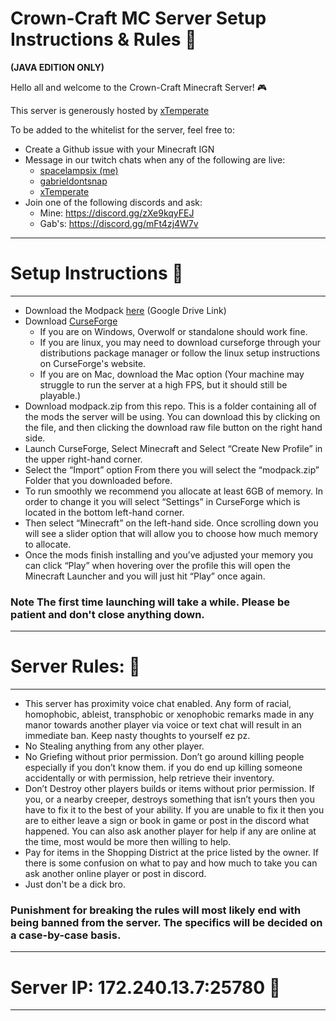 # Crown-Craft MC Server Setup Instructions & Rules 🚀
<b>(JAVA EDITION ONLY)</b>

Hello all and welcome to the Crown-Craft Minecraft Server! 🎮

This server is generously hosted by [xTemperate](https://www.twtich.tv/xTemperate)

To be added to the whitelist for the server, feel free to:
- Create a Github issue with your Minecraft IGN
- Message in our twitch chats when any of the following are live:
  - [spacelampsix (me)](https://www.twtich.tv/spacelampsix)
  - [gabrieldontsnap](https://www.twtich.tv/gabrieldontsnap)
  - [xTemperate](https://www.twtich.tv/xTemperate)
- Join one of the following discords and ask:
  - Mine: https://discord.gg/zXe9kqyFEJ
  - Gab's: https://discord.gg/mFt4zj4W7v
  
----------------------------------------------
# Setup Instructions 📜
----------------------------------------------

- Download the Modpack [here](https://drive.google.com/file/d/1JYMbL8FdLUScA9RQyMdYKWWAnoc_Bz_d/view?usp=sharing) (Google Drive Link)
- Download [CurseForge](https://www.curseforge.com/download/app#download-options)
  - If you are on Windows, Overwolf or standalone should work fine.
  - If you are linux, you may need to download curseforge through your distributions package manager or follow the linux setup instructions on CurseForge's website.
  - If you are on Mac, download the Mac option (Your machine may struggle to run the server at a high FPS, but it should still be playable.)
- Download modpack.zip from this repo. This is a folder containing all of the mods the server will be using. You can download this by clicking on the file, and then clicking the download raw file button on the right hand side.
- Launch CurseForge, Select Minecraft and Select “Create New Profile” in the upper right-hand corner.
- Select the “Import” option From there you will select the “modpack.zip” Folder that you downloaded before.
- To run smoothly we recommend you allocate at least 6GB of memory. In order to change it you will select “Settings” in CurseForge which is located in the bottom left-hand corner.
- Then select “Minecraft” on the left-hand side. Once scrolling down you will see a slider option that will allow you to choose  how  much memory to allocate. 
- Once the mods finish installing and you’ve adjusted your memory you can click “Play” when hovering over the profile this will open  the Minecraft Launcher and you will just hit “Play” once again.
### <b> Note The first time launching will take a while. Please be patient and don't close anything down. </b>

----------------------------------------------
# Server Rules: 👮
----------------------------------------------

- This server has proximity voice chat enabled. Any form of racial, homophobic, ableist, transphobic or xenophobic remarks made in any manor towards another player via voice or text chat will result in an immediate ban. Keep nasty thoughts to yourself ez pz.
- No Stealing anything from any other player.
- No Griefing without prior permission. Don’t go around killing people especially if you don’t know them. if you do end up killing someone accidentally or with permission, help retrieve their inventory.
- Don’t Destroy other players builds or items without prior permission. If you, or a nearby creeper, destroys something that isn’t yours then you have to fix it to the best of your ability. If you are unable to fix it then you are to either leave a sign or book in game or post in the discord what happened. You can also ask another player for help if any are online at the time, most would be more then willing to help.
- Pay for items in the Shopping District at the price listed by the owner. If there is some confusion on what to pay and how much to take you can ask another online player or post in discord.
- Just don't be a dick bro.

### Punishment for breaking the rules will most likely end with being banned from the server. The specifics will be decided on a case-by-case basis. 

--------------------------------------------
# Server IP: 172.240.13.7:25780 🔑
----------------------------------------------
